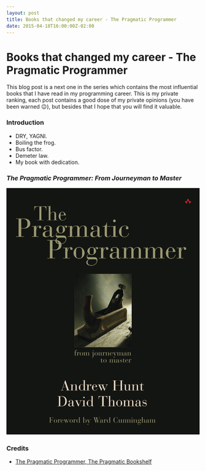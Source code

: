 ```yaml
---
layout: post
title: Books that changed my career - The Pragmatic Programmer
date: 2015-04-18T16:00:00Z-02:00
---
```


# Books that changed my career - The Pragmatic Programmer

<quote class="disclaimer">This blog post is a next one in the series which contains the most influential books that I have read in my programming career. This is my private ranking, each post contains a good dose of my private opinions (you have been warned :wink:), but besides that I hope that you will find it valuable.</quote>

### Introduction

- DRY, YAGNI.
- Boiling the frog.
- Bus factor.
- Demeter law.
- My book with dedication.

<h3 class="center"><em>The Pragmatic Programmer: From Journeyman to Master</em></h3>

<img alt="The Pragmatic Programmer" src="/assets/PragmaticProgrammer.jpg" class="book" />

### Credits

- [The Pragmatic Programmer, The Pragmatic Bookshelf](https://pragprog.com/book/tpp/the-pragmatic-programmer)
